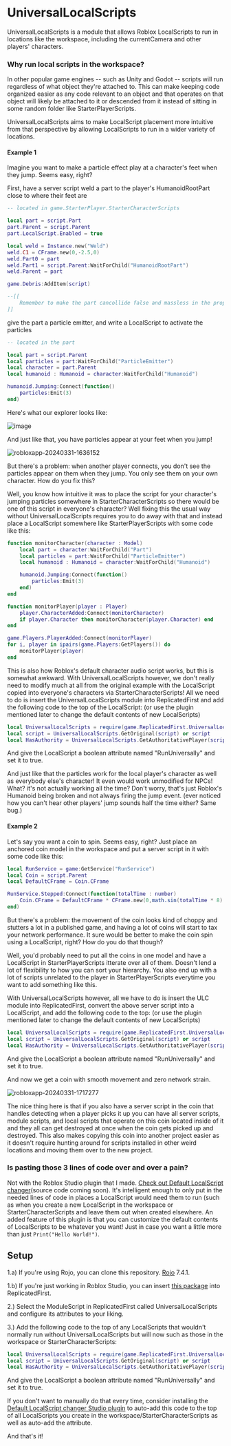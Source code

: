 UniversalLocalScripts
========================

UniversalLocalScripts is a module that allows Roblox LocalScripts to run in locations like the workspace, including the currentCamera and other players' characters.

### Why run local scripts in the workspace?

In other popular game engines -- such as Unity and Godot -- scripts will run regardless of what object they're attached to. This can make keeping code organized easier as any code relevant to an object and that operates on that object will likely be attached to it or descended from it instead of sitting in some random folder like StarterPlayerScripts.

UniversalLocalScripts aims to make LocalScript placement more intuitive from that perspective by allowing LocalScripts to run in a wider variety of locations.

#### Example 1

Imagine you want to make a particle effect play at a character's feet when they jump. Seems easy, right? 

First, have a server script weld a part to the player's HumanoidRootPart close to where their feet are

```lua
-- located in game.StarterPlayer.StarterCharacterScripts

local part = script.Part
part.Parent = script.Parent
part.LocalScript.Enabled = true

local weld = Instance.new("Weld")
weld.C1 = CFrame.new(0,-2.5,0)
weld.Part0 = part
weld.Part1 = script.Parent:WaitForChild("HumanoidRootPart")
weld.Parent = part

game.Debris:AddItem(script)

--[[
	Remember to make the part cancollide false and massless in the properties window.
]]
```

 give the part a particle emitter, and write a LocalScript to activate the particles

```lua
-- located in the part

local part = script.Parent
local particles = part:WaitForChild("ParticleEmitter")
local character = part.Parent
local humanoid : Humanoid = character:WaitForChild("Humanoid")

humanoid.Jumping:Connect(function()
	particles:Emit(3)
end)
```
Here's what our explorer looks like:

![image](https://github.com/Noobot9k/UniversalLocalScripts/assets/32988106/0385c8c7-cc4e-4e1b-b50a-3b42b3f3fe99)

And just like that, you have particles appear at your feet when you jump!

![robloxapp-20240331-1636152](https://github.com/Noobot9k/UniversalLocalScripts/assets/32988106/7918ae81-6311-41c3-99cc-a73e617d63c3)

But there's a problem: when another player connects, you don't see the particles appear on them when they jump. You only see them on your own character. How do you fix this?

Well, you know how intuitive it was to place the script for your character's jumping particles somewhere in StarterCharacterScripts so there would be one of this script in everyone's character? Well fixing this the usual way without UniversalLocalScripts requires you to do away with that and instead place a LocalScript somewhere like StarterPlayerScripts with some code like this:

```lua
function monitorCharacter(character : Model)
	local part = character:WaitForChild("Part")
	local particles = part:WaitForChild("ParticleEmitter")
	local humanoid : Humanoid = character:WaitForChild("Humanoid")

	humanoid.Jumping:Connect(function()
		particles:Emit(3)
	end)
end

function monitorPlayer(player : Player)
	player.CharacterAdded:Connect(monitorCharacter)
	if player.Character then monitorCharacter(player.Character) end
end

game.Players.PlayerAdded:Connect(monitorPlayer)
for i, player in ipairs(game.Players:GetPlayers()) do
	monitorPlayer(player)
end
```
This is also how Roblox's default character audio script works, but this is somewhat awkward. With UniversalLocalScripts however, we don't really need to modify much at all from the original example with the LocalScript copied into everyone's characters via StarterCharacterScripts! All we need to do is insert the UniversalLocalScripts module into ReplicatedFirst and add the following code to the top of the LocalScript: (or use the plugin mentioned later to change the default contents of new LocalScripts)

```lua
local UniversalLocalScripts = require(game.ReplicatedFirst.UniversalLocalScripts)
local script = UniversalLocalScripts.GetOriginal(script) or script
local HasAuthority = UniversalLocalScripts.GetAuthoritativePlayer(script) == game.Players.LocalPlayer
```
And give the LocalScript a boolean attribute named "RunUniversally" and set it to true.

And just like that the particles work for the local player's character as well as everybody else's character! It even would work unmodified for NPCs! What? it's not actually working all the time? Don't worry, that's just Roblox's Humanoid being broken and not always firing the jump event. (ever noticed how you can't hear other players' jump sounds half the time either? Same bug.)

#### Example 2

Let's say you want a coin to spin. Seems easy, right? Just place an anchored coin model in the workspace and put a server script in it with some code like this:

```lua
local RunService = game:GetService("RunService")
local Coin = script.Parent
local DefaultCFrame = Coin.CFrame

RunService.Stepped:Connect(function(totalTime : number)
	Coin.CFrame = DefaultCFrame * CFrame.new(0,math.sin(totalTime * 8) * .5,0) * CFrame.Angles(0,math.rad(totalTime * 360),0)
end)
```

But there's a problem: the movement of the coin looks kind of choppy and stutters a lot in a published game, and having a lot of coins will start to tax your network performance. It sure would be better to make the coin spin using a LocalScript, right? How do you do that though?

Well, you'd probably need to put all the coins in one model and have a LocalScript in StarterPlayerScripts itterate over all of them. Doesn't lend a lot of flexibility to how you can sort your hierarchy. You also end up with a lot of scripts unrelated to the player in StarterPlayerScripts everytime you want to add something like this.

With UniversalLocalScripts however, all we have to do is insert the ULC module into ReplicatedFirst, convert the above server script into a LocalScript, and add the following code to the top: (or use the plugin mentioned later to change the default contents of new LocalScripts)

```lua
local UniversalLocalScripts = require(game.ReplicatedFirst.UniversalLocalScripts)
local script = UniversalLocalScripts.GetOriginal(script) or script
local HasAuthority = UniversalLocalScripts.GetAuthoritativePlayer(script) == game.Players.LocalPlayer
```

And give the LocalScript a boolean attribute named "RunUniversally" and set it to true.

And now we get a coin with smooth movement and zero network strain.

![robloxapp-20240331-1717277](https://github.com/Noobot9k/UniversalLocalScripts/assets/32988106/956b74d7-c90f-4664-8d19-84adcef8ee4f)

The nice thing here is that if you also have a server script in the coin that handles detecting when a player picks it up you can have all server scripts, module scripts, and local scripts that operate on this coin located inside of it and they all can get destroyed at once when the coin gets picked up and destroyed. This also makes copying this coin into another project easier as it doesn't require hunting around for scripts installed in other weird locations and moving them over to the new project.

### Is pasting those 3 lines of code over and over a pain?

Not with the Roblox Studio plugin that I made. [Check out Default LocalScript changer](https://create.roblox.com/store/asset/6708420842/Default-LocalScript-changer)(source code coming soon). It's intelligent enough to only put in the needed lines of code in places a LocalScript would need them to run (such as when you create a new LocalScript in the workspace or StarterCharacterScripts and leave them out when created elsewhere. An added feature of this plugin is that you can customize the default contents of LocalScripts to be whatever you want! Just in case you want a little more than just `Print("Hello World!")`.

## Setup

1.a) If you're using Rojo, you can clone this repository. [Rojo](https://github.com/rojo-rbx/rojo) 7.4.1.

1.b) If you're just working in Roblox Studio, you can insert [this package](https://create.roblox.com/store/asset/16890358871/UniversalLocalScripts-v20) into ReplicatedFirst.

2.) Select the ModuleScript in ReplicatedFirst called UniversalLocalScripts and configure its attributes to your liking.

3.) Add the following code to the top of any LocalScripts that wouldn't normally run without UniversalLocalScripts but will now such as those in the workspace or StarterCharacterScripts:

```lua
local UniversalLocalScripts = require(game.ReplicatedFirst.UniversalLocalScripts)
local script = UniversalLocalScripts.GetOriginal(script) or script
local HasAuthority = UniversalLocalScripts.GetAuthoritativePlayer(script) == game.Players.LocalPlayer
```

And give the LocalScript a boolean attribute named "RunUniversally" and set it to true.

If you don't want to manually do that every time, consider installing the [Default LocalScript changer Studio plugin](https://create.roblox.com/store/asset/6708420842/Default-LocalScript-changer) to auto-add this code to the top of all LocalScripts you create in the workspace/StarterCharacterScripts as well as auto-add the attribute.

And that's it!
